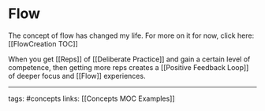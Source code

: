 # Flow
The concept of flow has changed my life. For more on it for now, click here: [[FlowCreation TOC]]

When you get [[Reps]] of [[Deliberate Practice]] and gain a certain level of competence, then getting more reps creates a [[Positive Feedback Loop]] of deeper focus and [[Flow]] experiences.

---
tags: #concepts 
links: [[Concepts MOC Examples]]
